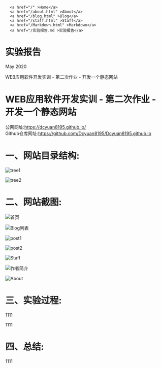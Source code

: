 <!doctype html>
<html>
  <head>
    <meta charset="utf-8">
    <title>实验报告</title>
    <link rel="stylesheet" href="/assets/css/styles.css">
  </head>
  <body>
    <nav>
    
      <a href="/" >Home</a>
      <a href="/about.html" >About</a>
      <a href="/blog.html" >Blog</a>
      <a href="/staff.html" >Staff</a>
      <a href="/Markdown.html" >Markdown</a>
      <a href="/实验报告.md >实验报告</a>
  </nav>
    <h1>实验报告</h1>

<p>
    May 2020
  
</p>

<p>WEB应用软件开发实训 - 第二次作业 - 开发一个静态网站</p>

<h1 id="web应用软件开发实训---第二次作业---开发一个静态网站">WEB应用软件开发实训 - 第二次作业 - 开发一个静态网站</h1>

<p>公网网址:<a href="https://dcyuan8195.github.io/">https://dcyuan8195.github.io/</a><br />
Github仓库网址:<a href="https://github.com/Dcyuan8195/Dcyuan8195.github.io">https://github.com/Dcyuan8195/Dcyuan8195.github.io</a></p>

<h1 id="一网站目录结构">一、网站目录结构:</h1>

<p><img src="../../../img/tree1.png" alt="tree1" /></p>

<p><img src="../../../img/tree2.png" alt="tree2" /></p>

<h1 id="二网站截图">二、网站截图:</h1>

<p><img src="../../../首页.png" alt="首页" /></p>

<p><img src="../../../Blog.png" alt="Blog列表" /></p>

<p><img src="../../../post1.png" alt="post1" /></p>

<p><img src="../../../post2.png" alt="post2" /></p>

<p><img src="../../../Staff.png" alt="Staff" /></p>

<p><img src="../../../作者简介.png" alt="作者简介" /></p>

<p><img src="../../../About.png" alt="About" /></p>

<h1 id="三实验过程">三、实验过程:</h1>

<p>1111</p>

<p>1111</p>

<h1 id="四总结">四、总结:</h1>

<p>1111</p>

  </body>
</html>